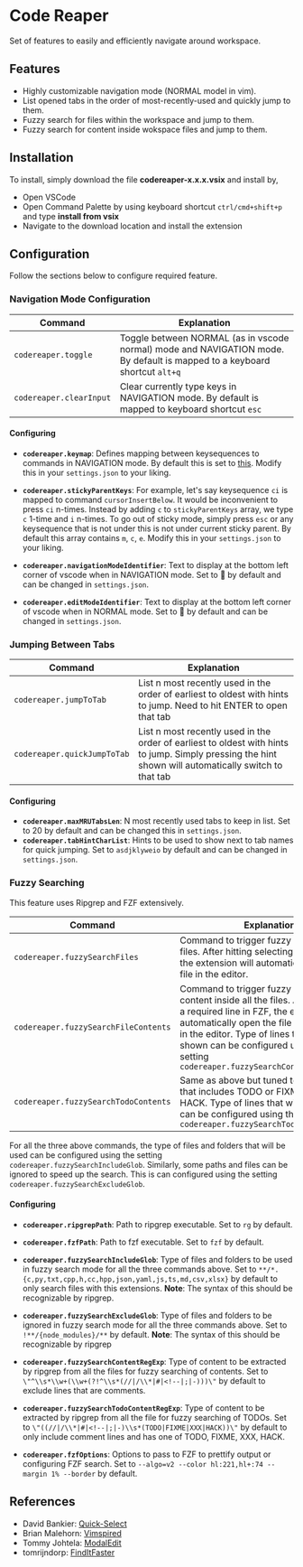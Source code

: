 # Code Reaper

Set of features to easily and efficiently navigate around workspace.  

## Features

- Highly customizable navigation mode (NORMAL model in vim).
- List opened tabs in the order of most-recently-used and quickly jump to them.
- Fuzzy search for files within the workspace and jump to them.
- Fuzzy search for content inside wokspace files and jump to them.

## Installation

To install, simply download the file **codereaper-x.x.x.vsix** and install by,
- Open VSCode
- Open Command Palette by using keyboard shortcut `ctrl/cmd+shift+p` and type **install from vsix**
- Navigate to the download location and install the extension

## Configuration

Follow the sections below to configure required feature.

### Navigation Mode Configuration

| Command | Explanation |
|---|---|
| `codereaper.toggle` | Toggle between NORMAL (as in vscode normal) mode and NAVIGATION mode. By default is mapped to a keyboard shortcut `alt+q` |
| `codereaper.clearInput` | Clear currently type keys in NAVIGATION mode. By default is mapped to keyboard shortcut `esc` |

#### Configuring

- **`codereaper.keymap`**: Defines mapping between keysequences to commands in NAVIGATION mode. By default this is set to [this](https://github.com/muralivnv/CodeReaper-vscode-extension/blob/2f0cf9b901c385354ed53477c6ecfc416ef85272/package.json#L71). Modify this in your `settings.json` to your liking.  

- **`codereaper.stickyParentKeys`**: For example, let's say keysequence `ci` is mapped to command `cursorInsertBelow`. It would be inconvenient to press `ci` n-times. Instead by adding `c` to `stickyParentKeys` array, we type `c` 1-time and `i` n-times. To go out of sticky mode, simply press `esc` or any keysequence that is not under this is not under current sticky parent. By default this array contains `m`, `c`, `e`. Modify this in your `settings.json` to your liking.  

- **`codereaper.navigationModeIdentifier`**: Text to display at the bottom left corner of vscode when in NAVIGATION mode. Set to 🐒 by default and can be changed in `settings.json`.

- **`codereaper.editModeIdentifier`**: Text to display at the bottom left corner of vscode when in NORMAL mode. Set to 🐑 by default and can be changed in `settings.json`. 

### Jumping Between Tabs

| Command | Explanation |
|---|---|
| `codereaper.jumpToTab` | List n most recently used in the order of earliest to oldest with hints to jump. Need to hit ENTER to open that tab |
| `codereaper.quickJumpToTab` | List n most recently used in the order of earliest to oldest with hints to jump. Simply pressing the hint shown will automatically switch to that tab |

#### Configuring

- **`codereaper.maxMRUTabsLen`**: N most recently used tabs to keep in list. Set to 20 by default and can be changed this in `settings.json`. 
- **`codereaper.tabHintCharList`**: Hints to be used to show next to tab names for quick jumping. Set to `asdjklyweio` by default and can be changed in `settings.json`.

### Fuzzy Searching

This feature uses Ripgrep and FZF extensively. 

| Command | Explanation |
|---|---|
| `codereaper.fuzzySearchFiles` | Command to trigger fuzzy searching for files. After hitting selecting the file in FZF, the extension will automatically open this file in the editor. |
| `codereaper.fuzzySearchFileContents` | Command to trigger fuzzy searching for a content inside all the files. After selecting a required line in FZF, the extension will automatically open the file at the location in the editor. Type of lines that will be shown can be configured using the setting `codereaper.fuzzySearchContentRegExp` |
| `codereaper.fuzzySearchTodoContents` | Same as above but tuned towards lines that includes TODO or FIXME or XXX or HACK. Type of lines that will be shown can be configured using the setting `codereaper.fuzzySearchTodoContentRegExp`|

For all the three above commands, the type of files and folders that will be used can be configured using the setting `codereaper.fuzzySearchIncludeGlob`. Similarly, some paths and files can be ignored to speed up the search. This is can configured using the setting `codereaper.fuzzySearchExcludeGlob`. 

#### Configuring

- **`codereaper.ripgrepPath`**: Path to ripgrep executable. Set to `rg` by default.

- **`codereaper.fzfPath`**: Path to fzf executable. Set to `fzf` by default.

- **`codereaper.fuzzySearchIncludeGlob`**: Type of files and folders to be used in fuzzy search mode for all the three commands above. Set to `**/*.{c,py,txt,cpp,h,cc,hpp,json,yaml,js,ts,md,csv,xlsx}` by default to only search files with this extensions. **Note**: The syntax of this should be recognizable by ripgrep.

- **`codereaper.fuzzySearchExcludeGlob`**: Type of files and folders to be ignored in fuzzy search mode for all the three commands above. Set to `!**/{node_modules}/**` by default. **Note**: The syntax of this should be recognizable by ripgrep

- **`codereaper.fuzzySearchContentRegExp`**: Type of content to be extracted by ripgrep from all the files for fuzzy searching of contents. Set to `\"^\\s*\\w+(\\w+(?!^\\s*(//|/\\*|#|<!--|;|-)))\"` by default to exclude lines that are comments. 

- **`codereaper.fuzzySearchTodoContentRegExp`**: Type of content to be extracted by ripgrep from all the file for fuzzy searching of TODOs. Set to `\"((//|/\\*|#|<!--|;|-)\\s*(TODO|FIXME|XXX|HACK))\"` by default to only include comment lines and has one of TODO, FIXME, XXX, HACK. 

- **`codereaper.fzfOptions`**: Options to pass to FZF to prettify output or configuring FZF search. Set to `--algo=v2 --color hl:221,hl+:74 --margin 1% --border` by default.

## References

- David Bankier: [Quick-Select](https://github.com/dbankier/vscode-quick-select)
- Brian Malehorn: [Vimspired](https://github.com/bmalehorn/vscode-vimspired)
- Tommy Johtela: [ModalEdit](https://github.com/johtela/vscode-modaledit)
- tomrijndorp: [FindItFaster](https://github.com/tomrijndorp/vscode-finditfaster)
